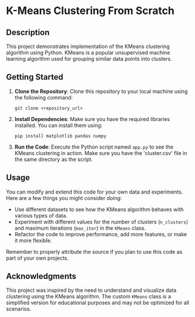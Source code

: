 <!DOCTYPE html>
<html lang="en">

<body>
  <h1>K-Means Clustering From Scratch</h1>


  <h2>Description</h2>
  <p>This project demonstrates implementation of the KMeans clustering algorithm using Python. KMeans is a popular unsupervised machine learning algorithm used for grouping similar data points into clusters.</p>

  <h2>Getting Started</h2>
  <ol>
    <li><strong>Clone the Repository</strong>: Clone this repository to your local machine using the following command:
      <pre><code>git clone &lt;repository_url&gt;</code></pre></li>
    <li><strong>Install Dependencies</strong>: Make sure you have the required libraries installed. You can install them using:
      <pre><code>pip install matplotlib pandas numpy</code></pre></li>
    <li><strong>Run the Code</strong>: Execute the Python script named <code>app.py</code> to see the KMeans clustering in action. Make sure you have the 'cluster.csv' file in the same directory as the script.</li>
  </ol>



  <h2>Usage</h2>
  <p>You can modify and extend this code for your own data and experiments. Here are a few things you might consider doing:</p>
  <ul>
    <li>Use different datasets to see how the KMeans algorithm behaves with various types of data.</li>
    <li>Experiment with different values for the number of clusters (<code>n_clusters</code>) and maximum iterations (<code>max_iter</code>) in the <code>KMeans</code> class.</li>
    <li>Refactor the code to improve performance, add more features, or make it more flexible.</li>
  </ul>
  <p>Remember to properly attribute the source if you plan to use this code as part of your own projects.</p>

  <h2>Acknowledgments</h2>
  <p>This project was inspired by the need to understand and visualize data clustering using the KMeans algorithm. The custom <code>KMeans</code> class is a simplified version for educational purposes and may not be optimized for all scenarios.</p>
</body>
</html>
